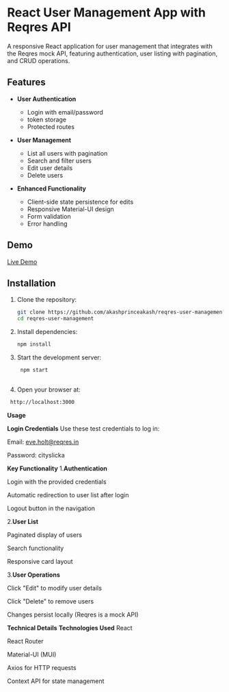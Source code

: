# React User Management App with Reqres API

A responsive React application for user management that integrates with the Reqres mock API, featuring authentication, user listing with pagination, and CRUD operations.

## Features

- **User Authentication**
  - Login with email/password
  - token storage
  - Protected routes

- **User Management**
  - List all users with pagination
  - Search and filter users
  - Edit user details
  - Delete users

- **Enhanced Functionality**
  - Client-side state persistence for edits
  - Responsive Material-UI design
  - Form validation
  - Error handling

## Demo

[Live Demo](https://reqres-user-management.onrender.com)

## Installation

1. Clone the repository:
   ```bash
   git clone https://github.com/akashprinceakash/reqres-user-management.git
   cd reqres-user-management

2. Install dependencies:
   ```bash
   npm install
   
4. Start the development server:
   ```bash
    npm start
 
6. Open your browser at:
  ```bash
   http://localhost:3000
```

<b>Usage</b>

<b>Login Credentials</b>
Use these test credentials to log in:

Email: eve.holt@reqres.in

Password: cityslicka

<b>Key Functionality</b>
1.<b>Authentication</b>

Login with the provided credentials

Automatic redirection to user list after login

Logout button in the navigation

2.<b>User List</b>

Paginated display of users

Search functionality

Responsive card layout

3.<b>User Operations</b>

Click "Edit" to modify user details

Click "Delete" to remove users

Changes persist locally (Reqres is a mock API)

<b>Technical Details</b>
<b>Technologies Used</b>
React

React Router

Material-UI (MUI)

Axios for HTTP requests

Context API for state management
